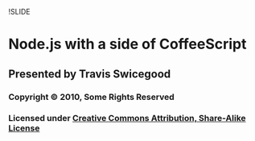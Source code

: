 !SLIDE 

# Node.js with a side of CoffeeScript

## Presented by Travis Swicegood

### Copyright &copy; 2010, Some Rights Reserved
### Licensed under [Creative Commons Attribution, Share-Alike License][license]

[license]: http://creativecommons.org/licenses/by-sa/3.0/

